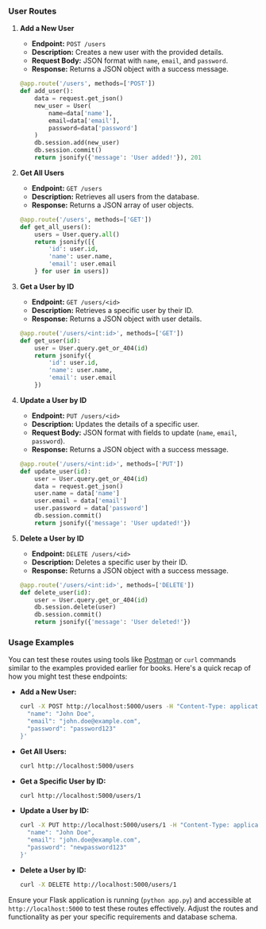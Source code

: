 ### User Routes

1. **Add a New User**

   - **Endpoint:** `POST /users`
   - **Description:** Creates a new user with the provided details.
   - **Request Body:** JSON format with `name`, `email`, and `password`.
   - **Response:** Returns a JSON object with a success message.

   ```python
   @app.route('/users', methods=['POST'])
   def add_user():
       data = request.get_json()
       new_user = User(
           name=data['name'],
           email=data['email'],
           password=data['password']
       )
       db.session.add(new_user)
       db.session.commit()
       return jsonify({'message': 'User added!'}), 201
   ```

2. **Get All Users**

   - **Endpoint:** `GET /users`
   - **Description:** Retrieves all users from the database.
   - **Response:** Returns a JSON array of user objects.

   ```python
   @app.route('/users', methods=['GET'])
   def get_all_users():
       users = User.query.all()
       return jsonify([{
           'id': user.id,
           'name': user.name,
           'email': user.email
       } for user in users])
   ```

3. **Get a User by ID**

   - **Endpoint:** `GET /users/<id>`
   - **Description:** Retrieves a specific user by their ID.
   - **Response:** Returns a JSON object with user details.

   ```python
   @app.route('/users/<int:id>', methods=['GET'])
   def get_user(id):
       user = User.query.get_or_404(id)
       return jsonify({
           'id': user.id,
           'name': user.name,
           'email': user.email
       })
   ```

4. **Update a User by ID**

   - **Endpoint:** `PUT /users/<id>`
   - **Description:** Updates the details of a specific user.
   - **Request Body:** JSON format with fields to update (`name`, `email`, `password`).
   - **Response:** Returns a JSON object with a success message.

   ```python
   @app.route('/users/<int:id>', methods=['PUT'])
   def update_user(id):
       user = User.query.get_or_404(id)
       data = request.get_json()
       user.name = data['name']
       user.email = data['email']
       user.password = data['password']
       db.session.commit()
       return jsonify({'message': 'User updated!'})
   ```

5. **Delete a User by ID**

   - **Endpoint:** `DELETE /users/<id>`
   - **Description:** Deletes a specific user by their ID.
   - **Response:** Returns a JSON object with a success message.

   ```python
   @app.route('/users/<int:id>', methods=['DELETE'])
   def delete_user(id):
       user = User.query.get_or_404(id)
       db.session.delete(user)
       db.session.commit()
       return jsonify({'message': 'User deleted!'})
   ```

### Usage Examples

You can test these routes using tools like [Postman](https://www.postman.com/) or `curl` commands similar to the examples provided earlier for books. Here's a quick recap of how you might test these endpoints:

- **Add a New User:**

  ```sh
  curl -X POST http://localhost:5000/users -H "Content-Type: application/json" -d '{
    "name": "John Doe",
    "email": "john.doe@example.com",
    "password": "password123"
  }'
  ```

- **Get All Users:**

  ```sh
  curl http://localhost:5000/users
  ```

- **Get a Specific User by ID:**

  ```sh
  curl http://localhost:5000/users/1
  ```

- **Update a User by ID:**

  ```sh
  curl -X PUT http://localhost:5000/users/1 -H "Content-Type: application/json" -d '{
    "name": "John Doe",
    "email": "john.doe@example.com",
    "password": "newpassword123"
  }'
  ```

- **Delete a User by ID:**

  ```sh
  curl -X DELETE http://localhost:5000/users/1
  ```

Ensure your Flask application is running (`python app.py`) and accessible at `http://localhost:5000` to test these routes effectively. Adjust the routes and functionality as per your specific requirements and database schema.
